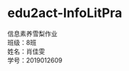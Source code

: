# edu2act-InfoLitPra
信息素养雪梨作业                                                                                                                         
班级：8班                                                                                                                                   
姓名：肖佳雯                                                                                                                                
学号：2019012609                                                                                                                           

